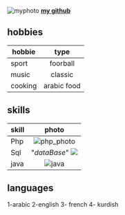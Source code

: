 ![myphoto](https://avatars1.githubusercontent.com/u/57312937?s=460&u=185e52e42d0dec66fc44c0264774c060301710e6&v=4)
[**my github**](https://github.com/ali1996-sy)

## hobbies

| hobbie    | type        | 
| ------------- |:-------------:| 
| sport    | foorball | 
| music    | classic    |   
| cooking| arabic food       | 

## skills 
| skill   | photo        | 
| ------------- |:-------------:| 
| Php    | ![php_photo](https://upload.wikimedia.org/wikipedia/commons/thumb/2/27/PHP-logo.svg/1200px-PHP-logo.svg.png)| 
| Sql  |  "*dataBase*" ![](https://i0.wp.com/learn.onemonth.com/wp-content/uploads/2019/07/image2-1.png?fit=600%2C315&ssl=1)  |   
| java |![java](https://www.malekal.com/wp-content/uploads/Java_logo.jpg.webp)       | 


## languages
1-arabic
2-english
3- french
4- kurdish

   

